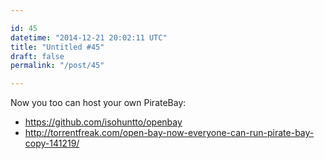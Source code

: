 ```yaml
---

id: 45
datetime: "2014-12-21 20:02:11 UTC"
title: "Untitled #45"
draft: false
permalink: "/post/45"

---
```


Now you too can host your own PirateBay:

 - https://github.com/isohuntto/openbay
 - http://torrentfreak.com/open-bay-now-everyone-can-run-pirate-bay-copy-141219/

